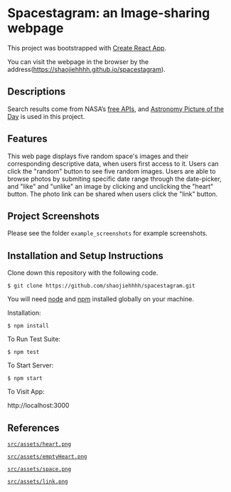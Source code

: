 # Spacestagram: an Image-sharing webpage

This project was bootstrapped with [Create React App](https://github.com/facebook/create-react-app).

You can visit the webpage in the browser by the address(https://shaojiehhhh.github.io/spacestagram).

## Descriptions
Search results come from NASA’s [free APIs](https://api.nasa.gov), and [Astronomy Picture of the Day](https://api.nasa.gov#apod) is used in this project.

## Features
This web page displays five random space's images and their corresponding descriptive data, when users first access to it. Users can click the "random" button to see five random images.
Users are able to browse photos by submiting specific date range through the date-picker, and "like" and "unlike" an image by clicking and unclicking the "heart" button. The photo link can be shared when users click the "link" button.

## Project Screenshots
Please see the folder `example_screenshots` for example screenshots.

## Installation and Setup Instructions
Clone down this repository with the following code.
```
$ git clone https://github.com/shaojiehhhh/spacestagram.git
```
You will need [node](https://nodejs.org/en/) and [npm](https://www.npmjs.com/) installed globally on your machine.  

Installation:
```
$ npm install
```

To Run Test Suite: 
```
$ npm test
```

To Start Server:
```
$ npm start
```

To Visit App:

http://localhost:3000

## References
[`src/assets/heart.png`](https://www.freeiconspng.com/img/38780)

[`src/assets/emptyHeart.png`](https://www.pngitem.com/middle/hwibhih_empty-heart-heart-line-icon-png-transparent-png/)

[`src/assets/space.png`](http://clipart-library.com/clipart/space-png-clipart.htm)

[`src/assets/link.png`](https://www.onlinewebfonts.com/icon/211187)


